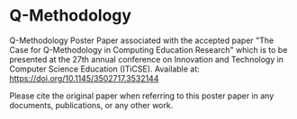 # Q-Methodology
Q-Methodology Poster Paper associated with the accepted paper "The Case for Q-Methodology in Computing Education Research" which is to be presented at the 27th annual conference on Innovation and Technology in Computer Science Education (ITiCSE). 	Available at: https://doi.org/10.1145/3502717.3532144

Please cite the original paper when referring to this poster paper in any documents, publications, or any other work. 


